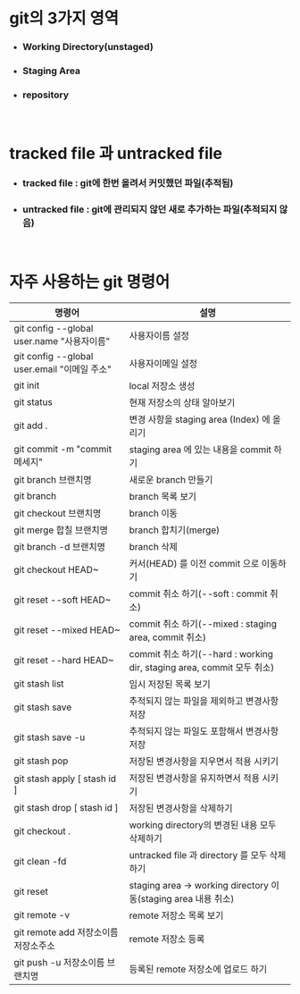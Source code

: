 # git의 3가지 영역
- ### Working Directory(unstaged)
- ### Staging Area
- ### repository
<br>

# tracked file 과 untracked file
- ### tracked file : git에 한번 올려서 커밋했던 파일(추적됨)
- ### untracked file : git에 관리되지 않던 새로 추가하는 파일(추적되지 않음)
<br>

# 자주 사용하는 git 명령어
| 명령어 | 설명 |
| ------ | ------ |
| git config --global user.name "사용자이름" | 사용자이름 설정 |
| git config --global user.email "이메일 주소" | 사용자이메일 설정 |
| git init | local 저장소 생성 |
| git status | 현재 저장소의 상태 알아보기 |
| git add . | 변경 사항을 staging area (Index) 에 올리기 |
| git commit -m "commit 메세지" | staging area 에 있는 내용을 commit 하기 |
| git branch 브랜치명 | 새로운 branch 만들기 |
| git branch | branch 목록 보기 |
| git checkout 브랜치명 | branch 이동 |
| git merge 합칠 브랜치명 | branch 합치기(merge) |
| git branch -d 브랜치명 | branch 삭제 |
| git  checkout  HEAD~ | 커서(HEAD) 를 이전 commit 으로 이동하기 |
| git reset --soft HEAD~ | commit 취소 하기(--soft : commit 취소) |
| git reset --mixed HEAD~ | commit 취소 하기(--mixed : staging area, commit 취소) |
| git reset --hard HEAD~ | commit 취소 하기(--hard : working dir, staging area, commit 모두 취소) |
| git  stash  list | 임시 저장된 목록 보기 |
| git  stash  save | 추적되지 않는 파일을 제외하고 변경사항 저장 |
| git  stash  save  -u | 추적되지 않는 파일도 포함해서 변경사항 저장 |
| git  stash  pop | 저장된 변경사항을 지우면서 적용 시키기 |
| git  stash  apply  [ stash id ] | 저장된 변경사항을 유지하면서 적용 시키기 |
| git  stash  drop [ stash id ] | 저장된 변경사항을 삭제하기 |
| git checkout . | working directory의 변경된 내용 모두 삭제하기 |
| git  clean  -fd | untracked file 과 directory 를 모두 삭제하기 |
| git reset | staging area -> working directory 이동(staging area 내용 취소) |
| git remote -v | remote 저장소 목록 보기 |
| git remote add 저장소이름 저장소주소 | remote 저장소 등록 |
| git push -u 저장소이름 브랜치명 | 등록된 remote 저장소에 업로드 하기 |